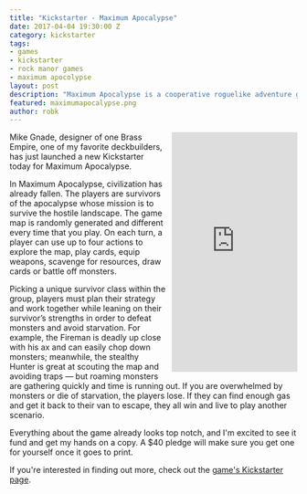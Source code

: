 ```yaml
---
title: "Kickstarter - Maximum Apocalypse"
date: 2017-04-04 19:30:00 Z
category: kickstarter
tags:
- games
- kickstarter
- rock manor games
- maximum apocolypse
layout: post
description: "Maximum Apocalypse is a cooperative roguelike adventure game for 1-6 players. Civilization has already fallen. The players must survive the hostile landscape."
featured: maximumapocalypse.png
author: robk
---
```


<iframe style="float:right;margin-left:10px;" src="https://www.kickstarter.com/projects/mikegnade/maximum-apocalypse/widget/card.html?v=2" width="220" height="420" frameborder="0" scrolling="no"></iframe>
Mike Gnade, designer of one Brass Empire, one of my favorite deckbuilders, has just launched a new Kickstarter today for Maximum Apocalypse.

In Maximum Apocalypse, civilization has already fallen. The players are survivors of the apocalypse whose mission is to survive the hostile landscape. The game map is randomly generated and different every time that you play. On each turn, a player can use up to four actions to explore the map, play cards, equip weapons, scavenge for resources, draw cards or battle off monsters.

Picking a unique survivor class within the group, players must plan their strategy and work together while leaning on their survivor’s strengths in order to defeat monsters and avoid starvation. For example, the Fireman is deadly up close with his ax and can easily chop down monsters; meanwhile, the stealthy Hunter is great at scouting the map and avoiding traps — but roaming monsters are gathering quickly and time is running out. If you are overwhelmed by monsters or die of starvation, the players lose. If they can find enough gas and get it back to their van to escape, they all win and live to play another scenario.

Everything about the game already looks top notch, and I'm excited to see it fund and get my hands on a copy. A $40 pledge will make sure you get one for yourself once it goes to print.

If you're interested in finding out more, check out the [game's Kickstarter page](https://www.kickstarter.com/projects/mikegnade/maximum-apocalypse).
